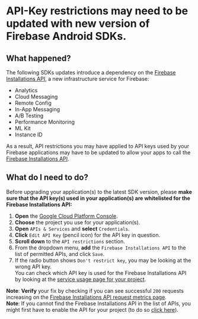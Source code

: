 # API-Key restrictions may need to be updated with new version of Firebase Android SDKs.

## What happened?

The following SDKs updates introduce a dependency on the
[Firebase Installations API](https://console.cloud.google.com/apis/library/firebaseinstallations.googleapis.com),
a new infrastructure service for Firebase:

- Analytics
- Cloud Messaging
- Remote Config
- In-App Messaging
- A/B Testing
- Performance Monitoring
- ML Kit
- Instance ID

As a result, API restrictions you may have applied to API keys used by your Firebase applications
may have to be updated to allow your apps to call the
[Firebase Installations API](https://console.cloud.google.com/apis/library/firebaseinstallations.googleapis.com).

## What do I need to do?

Before upgrading your application(s) to the latest SDK version, please **make sure that the API
key(s) used in your application(s) are whitelisted for the Firebase Installations API:**

1. **Open** the
   [Google Cloud Platform Console](https://console.cloud.google.com/apis/credentials?folder).
1. **Choose** the project you use for your application(s).
1. **Open** `APIs & Services` and **select** `Credentials`.
1. **Click** `Edit API Key` (pencil icon) for the API key in question.
1. **Scroll down** to the `API restrictions` section.
1. From the dropdown menu, **add** the `Firebase Installations API` to the list of permitted APIs,
   and click `Save`.
1. If the radio button shows `Don't restrict key`, you may be looking at the wrong API key. \
   You can check which API key is used for the Firebase Installations API by looking at the [service usage page for your project](https://console.cloud.google.com/apis/api/firebaseinstallations.googleapis.com/credentials).

**Note**: **Verify** your fix by checking if you can see successful `200` requests increasing on the
[Firebase Installations API request metrics page](https://console.cloud.google.com/apis/api/firebaseinstallations.googleapis.com/metrics).
\
**Note**: If you cannot find the Firebase Installations API in the list of APIs, you might first have
to enable the API for your project (to do so [click here](https://console.cloud.google.com/apis/library/firebaseinstallations.googleapis.com)).
